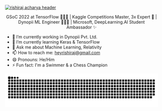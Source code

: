 [![rishiraj acharya header](https://raw.githubusercontent.com/rishiraj/rishiraj/master/cover.png)](https://rishiraj.github.io/)

<p align="center">
GSoC 2022 at TensorFlow 👨🏻‍🔬 | Kaggle Competitions Master, 3x Expert 🧠 | Dynopii ML Engineer 👨🏻‍💻 | Microsoft, DeepLearning.AI Student Ambassador ✨
</p>

- 🔭 I’m currently working in Dynopii Pvt. Ltd.
- 🌱 I’m currently learning Keras & TensorFlow
- 💬 Ask me about Machine Learning, Relativity
- 📫 How to reach me: heyrishiraj@gmail.com
- 😄 Pronouns: He/Him
- ⚡ Fun fact: I'm a Swimmer & a Chess Champion

![](https://raw.githubusercontent.com/Platane/snk/output/github-contribution-grid-snake.svg)
